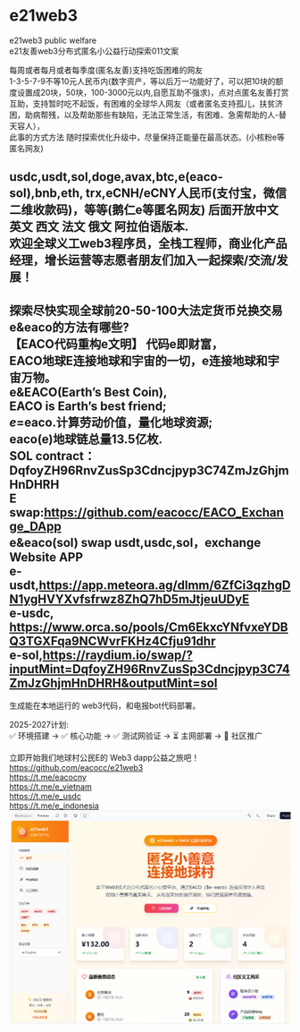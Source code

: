 # e21web3
e21web3 public welfare <br />
e21友善web3分布式匿名小公益行动探索011文案<br />

每周或者每月或者每季度(匿名友善)支持吃饭困难的网友<br />
1-3-5-7-9不等10元人民币内(数字资产，等以后万一功能好了，可以把10块的额度设置成20块，50块，100-3000元以内,自愿互助不强求)，点对点匿名友善打赏互助，支持暂时吃不起饭，有困难的全球华人网友（或者匿名支持孤儿，扶贫济困，助病帮残，以及帮助那些有缺陷，无法正常生活，有困难、急需帮助的人-替天容人），<br />
此事的方式方法 随时探索优化升级中，尽量保持正能量在最高状态。(小核粉e等匿名网友)<br />

usdc,usdt,sol,doge,avax,btc,e(eaco-sol),bnb,eth, trx,eCNH/eCNY人民币(支付宝，微信二维收款码)，等等(鹅仁e等匿名网友) 后面开放中文 英文 西文 法文 俄文 阿拉伯语版本.<br />
欢迎全球义工web3程序员，全栈工程师，商业化产品经理，增长运营等志愿者朋友们加入一起探索/交流/发展！<br />
------
探索尽快实现全球前20-50-100大法定货币兑换交易e&eaco的方法有哪些?<br />
【EACO代码重构e文明】 代码e即财富，<br />
EACO地球E连接地球和宇宙的一切，e连接地球和宇宙万物。<br />
e&EACO(Earth’s Best Coin),<br />
EACO is Earth’s best friend;<br />
$e=$eaco.计算劳动价值，量化地球资源;<br />
eaco(e)地球链总量13.5亿枚.<br />
SOL contract：<br />
DqfoyZH96RnvZusSp3Cdncjpyp3C74ZmJzGhjmHnDHRH <br />
E swap:https://github.com/eacocc/EACO_Exchange_DApp <br />
e&eaco(sol) swap usdt,usdc,sol，exchange Website APP <br />
e-usdt,https://app.meteora.ag/dlmm/6ZfCi3qzhgDN1ygHVYXvfsfrwz8ZhQ7hD5mJtjeuUDyE <br />
e-usdc, <br />
https://www.orca.so/pools/Cm6EkxcYNfvxeYDBQ3TGXFqa9NCWvrFKHz4Cfju91dhr <br />
e-sol,https://raydium.io/swap/?inputMint=DqfoyZH96RnvZusSp3Cdncjpyp3C74ZmJzGhjmHnDHRH&outputMint=sol <br />
------
生成能在本地运行的 web3代码，和电报bot代码部署。<br />

2025-2027计划:<br />
✅ 环境搭建 → ✅ 核心功能 → ✅ 测试网验证 → ⏳ 主网部署 → 🚀 社区推广 <br />

立即开始我们地球村公民E的 Web3 dapp公益之旅吧！ <br />
https://github.com/eacocc/e21web3 <br />
https://t.me/eacocny <br />
https://t.me/e_vietnam <br />
https://t.me/e_usdc <br />
https://t.me/e_indonesia <br />
<img src="https://github.com/eacocc/e21web3/blob/main/cn01.png" alt="e21 web3 匿名公益中文版01"></img>

